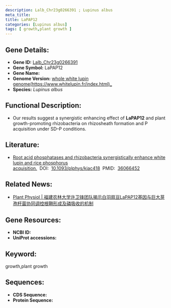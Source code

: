 ```yaml
---
description: Lalb_Chr23g0266391 ; Lupinus albus
meta_title:
title: LaPAP12
categories: [Lupinus albus]
tags: [ growth,plant growth ]
---
```


## Gene Details:
- **Gene ID:**	[Lalb_Chr23g0266391]()
- **Gene Symbol:** LaPAP12
- **Gene Name:** 
- **Genome Version:** [whole white lupin genome(https://www.whitelupin.fr/index.html)_]()
- **Species:** *Lupinus albus*

## Functional Description:
   - Our results suggest a synergistic enhancing effect of **LaPAP12** and plant growth-promoting rhizobacteria on rhizosheath formation and P acquisition under SD–P conditions.

## Literature:
   - [Root acid phosphatases and rhizobacteria synergistically enhance white lupin and rice phosphorus acquisition.]( https://academic.oup.com/plphys/article-abstract/190/4/2449/6692723?redirectedFrom=fulltext)&nbsp;&nbsp;DOI:&nbsp;&nbsp;[10.1093/plphys/kiac418](https://academic.oup.com/plphys/article-abstract/190/4/2449/6692723?redirectedFrom=fulltext)&nbsp;&nbsp;PMID:&nbsp;&nbsp;[36066452](https://pubmed.ncbi.nlm.nih.gov/36066452/)

## Related News:
   - [Plant Physiol | 福建农林大学许卫锋团队揭示白羽扇豆LaPAP12基因与巨大芽孢杆菌协同调控根鞘形成及磷吸收的机制](https://mp.weixin.qq.com/s?__biz=Mzg3MDEwNDEyMg==&mid=2247537810&idx=4&sn=8d61b923c17e6a534eae4202c3918d93&chksm=ce90f9c7f9e770d1dab3fe571de5a51149058a2308270507ae2414973c9d5c14dfb82169de6c&scene=27#wechat_redirect)

## Gene Resources:
- **NCBI ID:** [](https://www.ncbi.nlm.nih.gov/gene/?term=)
- **UniProt accessions:** [](https://www.uniprot.org/uniprotkb//entry)

## Keyword:
growth,plant growth

## Sequences:
- **CDS Sequence:**
- **Protein Sequence:**
